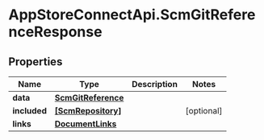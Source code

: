 # AppStoreConnectApi.ScmGitReferenceResponse

## Properties

Name | Type | Description | Notes
------------ | ------------- | ------------- | -------------
**data** | [**ScmGitReference**](ScmGitReference.md) |  | 
**included** | [**[ScmRepository]**](ScmRepository.md) |  | [optional] 
**links** | [**DocumentLinks**](DocumentLinks.md) |  | 



